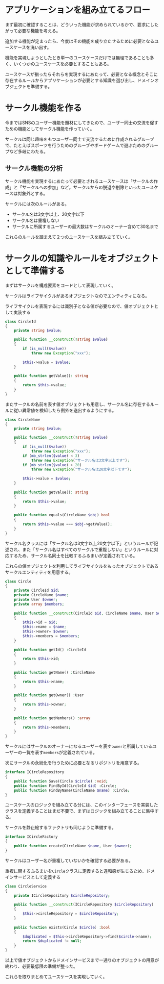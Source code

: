 # アプリケーションを組み立てるフロー

まず最初に確認することは、どういった機能が求められているかで、要求にしたがって必要な機能を考える。

追加する機能が定まったら、今度はその機能を成り立たせるために必要となるユースケースを洗い出す。

機能を実現しようとしたとき単一のユースケースだけでは無理であることも多く、いくつかのユースケースを必要とすることもある。

ユースケースが揃ったらそれらを実現するにあたって、必要となる概念とそこに存在するルールからアプリケーションが必要とする知識を選び出し、ドメインオブジェクトを準備する。

# サークル機能を作る

今まではSNSのユーザー機能を題材にしてきたので、ユーザー同士の交流を促すための機能としてサークル機能を作っていく。

サークルは同じ趣味をもつユーザー同士で交流するために作成されるグループで、たとえばスポーツを行うためのグルーブやボードゲームで遊ぶためのグループなど多岐にわたる。

## サークル機能の分析

サークル機能を実現するにあたって必要とされるユースケースは「サークルの作成」と「サークルへの参加」など。サークルからの脱退や削除といったユースケースは対象外とする。

サークルには次のルールがある。

- サークル名は3文字以上、20文字以下
- サークル名は重複しない
- サークルに所属するユーザーの最大数はサークルのオーナー含めて30名まで

これらのルールを踏まえて２つのユースケースを組み立てていく。

# サークルの知識やルールをオブジェクトとして準備する

まずはサークルを構成要素をコードとして表現していく。

サークルはライフサイクルがあるオブジェクトなのでエンティティになる。

ライフサイクルを表現するには識別子となる値が必要なので、値オブジェクトとして実装する

```php
class CircleId
{
    private string $value;

    public function __construct(?string $value)
    {
        if (is_null($value))
            throw new Exception("xxx");
        
        $this->value = $value;
    }
    
    public function getValue(): string
    {
        return $this->value;
    }
}
```

またサークルの名前を表す値オブジェクトも用意し、サークル名に存在するルールに従い異常値を検知したら例外を送出するようにする。

```php
class CircleName
{
    private string $value;

    public function __construct(?string $value)
    {
        if (is_null($value))
            throw new Exception("xxx");
        if (mb_strlen($value) < 3)
            throw new Exception("サークル名は3文字以上です");
        if (mb_strlen($value) > 20)
            throw new Exception("サークル名は20文字以下です");
        
        $this->value = $value;
    }
    
    public function getValue(): string
    {
        return $this->value;
    }
    
    public function equals(CircleName $obj) bool
    {
        return $this->value === $obj->getValue();
    }
}
```

サークル名クラスには「サークル名は3文字以上20文字以下」というルールが記述され、また「サークル名はすべてのサークルで重複しない」というルールに対応するため、サークル名同士を比較するふるまいが定義されている。

これらの値オブジェクトを利用してライフサイクルをもったオブジェクトであるサークルエンティティを用意する。

```php
class Circle
{
    private CircleId $id;
    private CircleName $name;
    private User $owner;
    private array $members;
    
    public function __construct(CircleId $id, CircleName $name, User $owner, array $members)
    {
        $this->id = $id;
        $this->name = $name;
        $this->owner= $owner;
        $this->members = $members;
    }
    
    public function getId() :CircleId
    {
        return $this->id;
    }
    
    public function getName() :CircleName
    {
        return $this->name;
    }
    
    public function getOwner() :User
    {
        return $this->owner;
    }
    
    public function getMembers() :array
    {
        return $this->members;
    }
}
```

サークルにはサークルのオーナーになるユーザーを表す`owner`と所属しているユーザーの一覧を表す`members`が定義されている。

次にサークルの永続化を行うために必要となるリポジトリを用意する。

```php
interface ICircleRepository
{
    public function Save(Circle $circle) :void;
    public function FindById(CircleId $id) :Circle;
    public function FindByName(CircleName $name) :Circle;
}
```

ユースケースのロジックを組み立てる分には、このインターフェースを実装したクラスを定義することはまだ不要で、まずはロジックを組み立てることに集中する。

サークルを静止絵するファクトリも同じように準備する。

```php
interface ICircleFactory
{
    public function create(CircleName $name, User $owner);
}
```

サークルはユーザー名が重複していないかを確認する必要がある。

重複に関するふるまいを`Circle`クラスに定義すると違和感が生じるため、ドメインサービスとして定義する

```php
class CircleService
{
    private ICircleRepository $circleRepository;
    
    public function __construct(ICircleRepository $circleRepository)
    {
        $this->circleRepository = $circleRepository;
    }
    
    public function exists(Circle $circle) :bool
    {
        $duplicated = $this->circleRepository->find($circle->name);
        return $duplicated != null;
    }
}
```

以上で値オブジェクトからドメインサービスまで一通りのオブジェクトの用意が終わり、必要最低限の準備が整った。

これらを取りまとめてユースケースを実現していく。